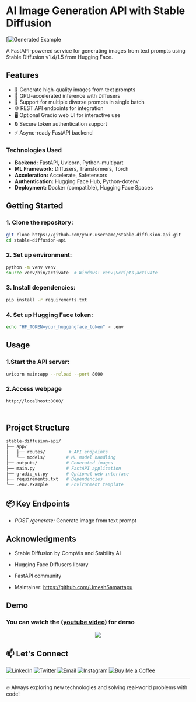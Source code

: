 # AI Image Generation API with Stable Diffusion

[![Generated Example]( https://github.com/UmeshSamartapu/Image_Generation_with_Pre-trained-Models_ProdigyInfoTech/blob/main/static/Creative%20Image%20Studio%20pic.png )

A FastAPI-powered service for generating images from text prompts using Stable Diffusion v1.4/1.5 from Hugging Face.

## Features

- 🎨 Generate high-quality images from text prompts
- 🚀 GPU-accelerated inference with Diffusers
- 📝 Support for multiple diverse prompts in single batch
- 🌐 REST API endpoints for integration
- 🖥️ Optional Gradio web UI for interactive use
- 🔒 Secure token authentication support
- ⚡ Async-ready FastAPI backend

### Technologies Used

- **Backend:** FastAPI, Uvicorn, Python-multipart
- **ML Framework:** Diffusers, Transformers, Torch
- **Acceleration:** Accelerate, Safetensors
- **Authentication:** Hugging Face Hub, Python-dotenv
- **Deployment:** Docker (compatible), Hugging Face Spaces

## Getting Started

### 1. Clone the repository:
```bash
git clone https://github.com/your-username/stable-diffusion-api.git
cd stable-diffusion-api
```

### 2. Set up environment:
```bash
python -m venv venv
source venv/bin/activate  # Windows: venv\Scripts\activate
```

### 3. Install dependencies:
```bash
pip install -r requirements.txt
```

### 4. Set up Hugging Face token:
```bash
echo "HF_TOKEN=your_huggingface_token" > .env
```

## Usage

### 1.Start the API server:
```bash
uvicorn main:app --reload --port 8000
```

### 2.Access webpage
```bash
http://localhost:8000/
```

### 
```bash

```

## Project Structure
```bash
stable-diffusion-api/
├── app/
│   ├── routes/         # API endpoints
│   └── models/        # ML model handling
├── outputs/           # Generated images
├── main.py            # FastAPI application
├── gradio_ui.py       # Optional web interface
├── requirements.txt   # Dependencies
└── .env.example       # Environment template
```

## 📦 Key Endpoints

- *POST /generate:* Generate image from text prompt

## Acknowledgments
  
- Stable Diffusion by CompVis and Stability AI

- Hugging Face Diffusers library

- FastAPI community

- Maintainer: https://github.com/UmeshSamartapu

## Demo 
### You can watch the ([youtube video](   )) for demo
<p align="center">
  <img src=" https://github.com/UmeshSamartapu/Image_Generation_with_Pre-trained-Models_ProdigyInfoTech/blob/main/static/Creative%20Image%20Studio_Gif.gif " />
</p>



## 📫 Let's Connect

[![LinkedIn](https://img.shields.io/badge/-LinkedIn-0077B5?style=flat-square&logo=linkedin&logoColor=white)](https://www.linkedin.com/in/umeshsamartapu/)
[![Twitter](https://img.shields.io/badge/-Twitter-1DA1F2?style=flat-square&logo=twitter&logoColor=white)](https://x.com/umeshsamartapu)
[![Email](https://img.shields.io/badge/-Email-D14836?style=flat-square&logo=gmail&logoColor=white)](mailto:umeshsamartapu@gmail.com)
[![Instagram](https://img.shields.io/badge/-Instagram-E4405F?style=flat-square&logo=instagram&logoColor=white)](https://www.instagram.com/umeshsamartapu/)
[![Buy Me a Coffee](https://img.shields.io/badge/-Buy%20Me%20a%20Coffee-FBAD19?style=flat-square&logo=buymeacoffee&logoColor=black)](https://www.buymeacoffee.com/umeshsamartapu)

---

🔥 Always exploring new technologies and solving real-world problems with code!
